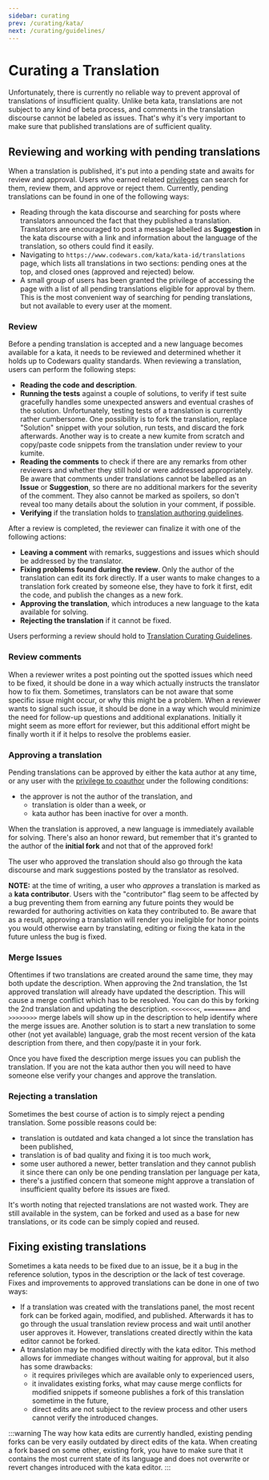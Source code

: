 ```yaml
---
sidebar: curating
prev: /curating/kata/
next: /curating/guidelines/
---
```


# Curating a Translation

Unfortunately, there is currently no reliable way to prevent approval of translations of insufficient quality. Unlike beta kata, translations are not subject to any kind of beta process, and comments in the translation discourse cannot be labeled as issues. That's why it's very important to make sure that published translations are of sufficient quality.

## Reviewing and working with pending translations

When a translation is published, it's put into a pending state and awaits for review and approval. Users who earned related [privileges][privileges-reference] can search for them, review them, and approve or reject them.
Currently, pending translations can be found in one of the following ways:

- Reading through the kata discourse and searching for posts where translators announced the fact that they published a translation. Translators are encouraged to post a message labelled as **Suggestion** in the kata discourse with a link and information about the language of the translation, so others could find it easily.
- Navigating to `https://www.codewars.com/kata/kata-id/translations` page, which lists all translations in two sections: pending ones at the top, and closed ones (approved and rejected) below.
- A small group of users has been granted the privilege of accessing the page with a list of all pending translations eligible for approval by them. This is the most convenient way of searching for pending translations, but not available to every user at the moment.

### Review

Before a pending translation is accepted and a new language becomes available for a kata, it needs to be reviewed and determined whether it holds up to Codewars quality standards.
When reviewing a translation, users can perform the following steps:

- **Reading the code and description**.
- **Running the tests** against a couple of solutions, to verify if test suite gracefully handles some unexpected answers and eventual crashes of the solution. Unfortunately, testing tests of a translation is currently rather cumbersome. One possibility is to fork the translation, replace "Solution" snippet with your solution, run tests, and discard the fork afterwards. Another way is to create a new kumite from scratch and copy/paste code snippets from the translation under review to your kumite.
- **Reading the comments** to check if there are any remarks from other reviewers and whether they still hold or were addressed appropriately. Be aware that comments under translations cannot be labelled as an **Issue** or **Suggestion**, so there are no additional markers for the severity of the comment. They also cannot be marked as spoilers, so don't reveal too many details about the solution in your comment, if possible.
- **Verifying** if the translation holds to [translation authoring guidelines][translation-authoring-guidelines].

After a review is completed, the reviewer can finalize it with one of the following actions:

- **Leaving a comment** with remarks, suggestions and issues which should be addressed by the translator.
- **Fixing problems found during the review**. Only the author of the translation can edit its fork directly. If a user wants to make changes to a translation fork created by someone else, they have to fork it first, edit the code, and publish the changes as a new fork.
- **Approving the translation**, which introduces a new language to the kata available for solving.
- **Rejecting the translation** if it cannot be fixed.

Users performing a review should hold to [Translation Curating Guidelines][translation-curating-guidelines].

### Review comments

When a reviewer writes a post pointing out the spotted issues which need to be fixed, it should be done in a way which actually instructs the translator how to fix them. Sometimes, translators can be not aware that some specific issue might occur, or why this might be a problem. When a reviewer wants to signal such issue, it should be done in a way which would minimize the need for follow-up questions and additional explanations. Initially it might seem as more effort for reviewer, but this additional effort might be finally worth it if it helps to resolve the problems easier.

### Approving a translation

Pending translations can be approved by either the kata author at any time, or any user with the [privilege to coauthor][privileges-reference] under the following conditions:

- the approver is not the author of the translation, and
  - translation is older than a week, or
  - kata author has been inactive for over a month.

When the translation is approved, a new language is immediately available for solving. There's also an honor reward, but remember that it's granted to the author of the **initial fork** and not that of the approved fork!

The user who approved the translation should also go through the kata discourse and mark suggestions posted by the translator as resolved.

**NOTE:** at the time of writing, a user who _approves_ a translation is marked as a **kata contributor**. Users with the "contributor" flag seem to be affected by a bug preventing them from earning any future points they would be rewarded for authoring activities on kata they contributed to. Be aware that as a result, approving a translation will render you ineligible for honor points you would otherwise earn by translating, editing or fixing the kata in the future unless the bug is fixed.

### Merge Issues

Oftentimes if two translations are created around the same time, they may both update the description. When approving the 2nd translation, the 1st approved translation will already have updated the description. This will cause a merge conflict which has to be resolved.
You can do this by forking the 2nd translation and updating the description. `<<<<<<<<`, `=========` and `>>>>>>>>` merge labels will show up in the description to help identify where the merge issues are.
Another solution is to start a new translation to some other (not yet available) language, grab the most recent version of the kata description from there, and then copy/paste it in your fork.

Once you have fixed the description merge issues you can publish the translation. If you are not the kata author then you will need to have someone else verify your changes and approve the translation.

### Rejecting a translation

Sometimes the best course of action is to simply reject a pending translation.
Some possible reasons could be:

- translation is outdated and kata changed a lot since the translation has been published,
- translation is of bad quality and fixing it is too much work,
- some user authored a newer, better translation and they cannot publish it since there can only be one pending translation per language per kata,
- there's a justified concern that someone might approve a translation of insufficient quality before its issues are fixed.

It's worth noting that rejected translations are not wasted work. They are still available in the system, can be forked and used as a base for new translations, or its code can be simply copied and reused.

## Fixing existing translations

Sometimes a kata needs to be fixed due to an issue, be it a bug in the reference solution, typos in the description or the lack of test coverage. Fixes and improvements to approved translations can be done in one of two ways:

- If a translation was created with the translations panel, the most recent fork can be forked again, modified, and published. Afterwards it has to go through the usual translation review process and wait until another user approves it. However, translations created directly within the kata editor cannot be forked.
- A translation may be modified directly with the kata editor. This method allows for immediate changes without waiting for approval, but it also has some drawbacks:
  - it requires privileges which are available only to experienced users,
  - it invalidates existing forks, what may cause merge conflicts for modified snippets if someone publishes a fork of this translation sometime in the future,
  - direct edits are not subject to the review process and other users cannot verify the introduced changes.

:::warning
The way how kata edits are currently handled, existing pending forks can be very easily outdated by direct edits of the kata. When creating a fork based on some other, existing fork, you have to make sure that it contains the most current state of its language and does not overwrite or revert changes introduced with the kata editor.
:::

[translation-curating-guidelines]: /curating/guidelines/translation/
[translation-authoring-guidelines]: /authoring/guidelines/translation/
[privileges-reference]: /references/gamification/privileges/
